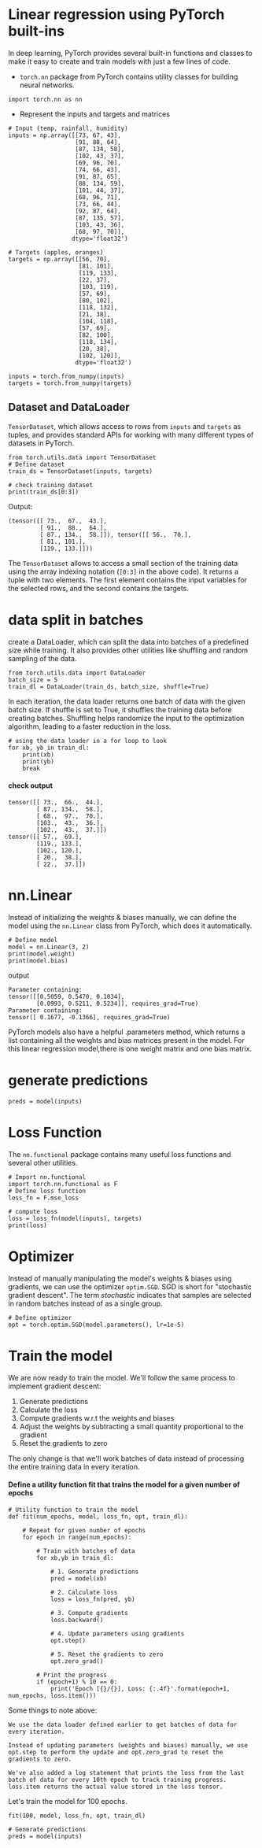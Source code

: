 # Linear regression using PyTorch built-ins

In deep learning, PyTorch provides several built-in functions and classes to make it easy to create and train models with just a few lines of code.
* `torch.nn` package from PyTorch contains utility classes for building neural networks.

```
import torch.nn as nn
```
* Represent the inputs and targets and matrices
```
# Input (temp, rainfall, humidity)
inputs = np.array([[73, 67, 43], 
                   [91, 88, 64], 
                   [87, 134, 58], 
                   [102, 43, 37], 
                   [69, 96, 70], 
                   [74, 66, 43], 
                   [91, 87, 65], 
                   [88, 134, 59], 
                   [101, 44, 37], 
                   [68, 96, 71], 
                   [73, 66, 44], 
                   [92, 87, 64], 
                   [87, 135, 57], 
                   [103, 43, 36], 
                   [68, 97, 70]], 
                  dtype='float32')

# Targets (apples, oranges)
targets = np.array([[56, 70], 
                    [81, 101], 
                    [119, 133], 
                    [22, 37], 
                    [103, 119],
                    [57, 69], 
                    [80, 102], 
                    [118, 132], 
                    [21, 38], 
                    [104, 118], 
                    [57, 69], 
                    [82, 100], 
                    [118, 134], 
                    [20, 38], 
                    [102, 120]], 
                   dtype='float32')

inputs = torch.from_numpy(inputs)
targets = torch.from_numpy(targets)
```

## Dataset and DataLoader
`TensorDataset`, which allows access to rows from `inputs` and `targets` as tuples, and provides standard APIs for working with many different types of datasets in PyTorch.
```
from torch.utils.data import TensorDataset
# Define dataset
train_ds = TensorDataset(inputs, targets)

# check training dataset
print(train_ds[0:3])
```
Output: 
```
(tensor([[ 73.,  67.,  43.],
         [ 91.,  88.,  64.],
         [ 87., 134.,  58.]]), tensor([[ 56.,  70.],
         [ 81., 101.],
         [119., 133.]]))
```
The `TensorDataset` allows to access a small section of the training data using the array indexing notation (`[0:3]` in the above code). It returns a tuple with two elements. The first element contains the input variables for the selected rows, and the second contains the targets.
# data split in batches
create a DataLoader, which can split the data into batches of a predefined size while training. It also provides other utilities like shuffling and random sampling of the data.
```
from torch.utils.data import DataLoader
batch_size = 5
train_dl = DataLoader(train_ds, batch_size, shuffle=True)
```
In each iteration, the data loader returns one batch of data with the given batch size. If shuffle is set to True, it shuffles the training data before creating batches. Shuffling helps randomize the input to the optimization algorithm, leading to a faster reduction in the loss.
```
# using the data loader in a for loop to look 
for xb, yb in train_dl:
    print(xb)
    print(yb)
    break
```

#### check output 
```
tensor([[ 73.,  66.,  44.],
        [ 87., 134.,  58.],
        [ 68.,  97.,  70.],
        [103.,  43.,  36.],
        [102.,  43.,  37.]])
tensor([[ 57.,  69.],
        [119., 133.],
        [102., 120.],
        [ 20.,  38.],
        [ 22.,  37.]])

```
# nn.Linear

Instead of initializing the weights & biases manually, we can define the model using the `nn.Linear` class from PyTorch, which does it automatically.
```
# Define model
model = nn.Linear(3, 2)
print(model.weight)
print(model.bias)
```
output
```
Parameter containing:
tensor([[0.5059, 0.5470, 0.1034],
        [0.0993, 0.5211, 0.5234]], requires_grad=True)
Parameter containing:
tensor([ 0.1677, -0.1366], requires_grad=True)
```
PyTorch models also have a helpful .parameters method, which returns a list containing all the weights and bias matrices present in the model. 
For this linear regression model,there is one weight matrix and one bias matrix.

# generate predictions 
```
preds = model(inputs)
```

# Loss Function
The `nn.functional` package contains many useful loss functions and several other utilities. 
```
# Import nn.functional
import torch.nn.functional as F
# Define loss function
loss_fn = F.mse_loss

# compute loss
loss = loss_fn(model(inputs), targets)
print(loss)
```

# Optimizer

Instead of manually manipulating the model's weights & biases using gradients, we can use the optimizer `optim.SGD`. SGD is short for "stochastic gradient descent". The term _stochastic_ indicates that samples are selected in random batches instead of as a single group.
```
# Define optimizer
opt = torch.optim.SGD(model.parameters(), lr=1e-5)
```

# Train the model

We are now ready to train the model. We'll follow the same process to implement gradient descent:
1. Generate predictions
2. Calculate the loss
3. Compute gradients w.r.t the weights and biases
4. Adjust the weights by subtracting a small quantity proportional to the gradient
5. Reset the gradients to zero

The only change is that we'll work batches of data instead of processing the entire training data in every iteration. 
#### Define a utility function fit that trains the model for a given number of epochs
```
# Utility function to train the model
def fit(num_epochs, model, loss_fn, opt, train_dl):
    
    # Repeat for given number of epochs
    for epoch in range(num_epochs):
        
        # Train with batches of data
        for xb,yb in train_dl:
            
            # 1. Generate predictions
            pred = model(xb)
            
            # 2. Calculate loss
            loss = loss_fn(pred, yb)
            
            # 3. Compute gradients
            loss.backward()
            
            # 4. Update parameters using gradients
            opt.step()
            
            # 5. Reset the gradients to zero
            opt.zero_grad()
        
        # Print the progress
        if (epoch+1) % 10 == 0:
            print('Epoch [{}/{}], Loss: {:.4f}'.format(epoch+1, num_epochs, loss.item()))
```
Some things to note above:

    We use the data loader defined earlier to get batches of data for every iteration.

    Instead of updating parameters (weights and biases) manually, we use opt.step to perform the update and opt.zero_grad to reset the gradients to zero.

    We've also added a log statement that prints the loss from the last batch of data for every 10th epoch to track training progress. loss.item returns the actual value stored in the loss tensor.

Let's train the model for 100 epochs.

```
fit(100, model, loss_fn, opt, train_dl)

# Generate predictions
preds = model(inputs)

```



